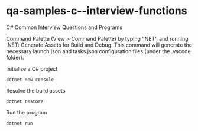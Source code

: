 # qa-samples-c--interview-functions
C# Common Interview Questions and Programs

Command Palette (View > Command Palette) by typing '.NET', and running .NET: Generate Assets for Build and Debug. This command will generate the necessary launch.json and tasks.json configuration files (under the .vscode folder).

Initialize a C# project

    dotnet new console

Resolve the build assets

    dotnet restore

Run the program

    dotnet run
